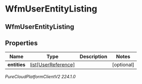 # WfmUserEntityListing

## WfmUserEntityListing

## Properties

|Name | Type | Description | Notes|
|------------ | ------------- | ------------- | -------------|
| **entities** | [list[UserReference]](UserReference) |  | [optional] |



_PureCloudPlatformClientV2 224.1.0_
